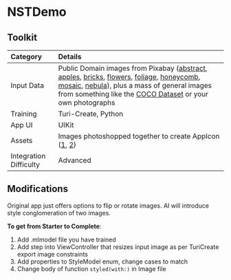 # NSTDemo

## Toolkit

| Category | Details |
|:---|:---|
| Input Data | Public Domain images from Pixabay ([abstract](https://pixabay.com/illustrations/texture-abstract-structure-color-1909992/), [apples](https://pixabay.com/photos/apples-jonagold-healthy-food-490474/), [bricks](https://pixabay.com/photos/wall-stones-hauswand-structure-450106/), [flowers](https://pixabay.com/photos/hydrangea-flower-nature-beautiful-3659614/), [foliage](https://pixabay.com/photos/fall-foliage-autumn-leaves-october-111315/), [honeycomb](https://pixabay.com/photos/beehive-bees-honeycomb-honey-bee-337695/), [mosaic](https://pixabay.com/photos/mosaic-tiles-pattern-texture-3394375/), [nebula](https://pixabay.com/illustrations/universe-sky-star-space-cosmos-2742113/)), plus a mass of general images from something like the  [COCO Dataset](http://cocodataset.org/#home) or your own photographs |
| Training | Turi-Create, Python |
| App UI | UIKit |
| Assets | Images photoshopped together to create AppIcon ([1](https://en.wikipedia.org/wiki/File:Tsunami_by_hokusai_19th_century.jpg), [2](https://commons.wikimedia.org/wiki/File:Van_Gogh_-_Starry_Night_-_Google_Art_Project.jpg)) |
| Integration Difficulty | Advanced |

## Modifications

Original app just offers options to flip or rotate images. AI will introduce style conglomeration of two images.

**To get from Starter to Complete**:

1. Add .mlmodel file you have trained
2. Add step into ViewController that resizes input image as per TuriCreate export image constraints
3. Add properties to StyleModel enum, change cases to match
4. Change body of function `styled(with:)` in Image file